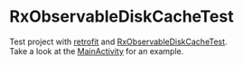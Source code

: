 RxObservableDiskCacheTest
=========================

Test project with [retrofit](https://github.com/square/retrofit) and [RxObservableDiskCacheTest](https://github.com/pakoito/RxObservableDiskCache).  
Take a look at the [MainActivity](RxObservableDiskCacheTest/app/src/main/java/de/cir0x/rxobservablediskcachetest/MainActivity.java) for an example.